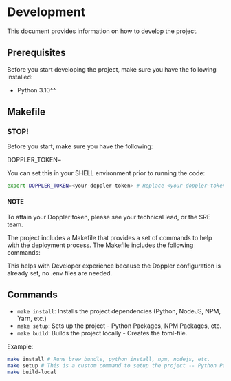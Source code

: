 # Development

This document provides information on how to develop the project.

## Prerequisites

Before you start developing the project, make sure you have the following installed:

- Python 3.10^^

## Makefile

### STOP!

Before you start, make sure you have the following:

DOPPLER_TOKEN=<your-doppler-token>

You can set this in your SHELL environment prior to running the code:

```bash
export DOPPLER_TOKEN=<your-doppler-token> # Replace <your-doppler-token> with your Doppler token
```

#### NOTE

To attain your Doppler token, please see your technical lead, or the SRE team.

The project includes a Makefile that provides a set of commands to help with the deployment process. The Makefile includes the following commands:

This helps with Developer experience because the Doppler configuration is already set, no .env files are needed.

## Commands

- `make install`: Installs the project dependencies (Python, NodeJS, NPM, Yarn, etc.)
- `make setup`: Sets up the project - Python Packages, NPM Packages, etc.
- `make build`: Builds the project locally - Creates the toml-file.

Example:

```bash
make install # Runs brew bundle, python install, npm, nodejs, etc.
make setup # This is a custom command to setup the project -- Python Packages, NPM Packages, etc.
make build-local
```
